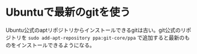 # Ubuntuで最新のgitを使う

Ubuntu公式のaptリポジトリからインストールできるgitは古い。git公式のリポジトリを `sudo add-apt-repository ppa:git-core/ppa` で追加すると最新のものをインストールできるようになる。
